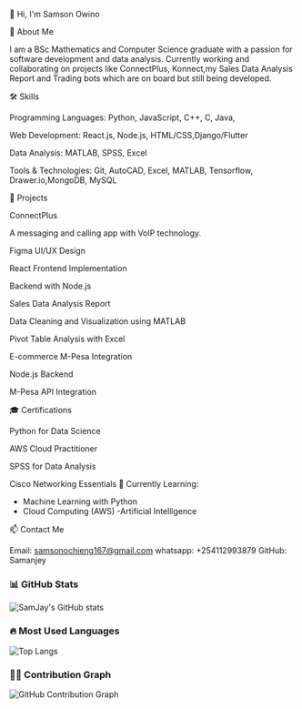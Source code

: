 👋 Hi, I'm Samson Owino

🚀 About Me

I am a BSc Mathematics and Computer Science graduate with a passion for software development and data analysis. Currently working and collaborating on projects like ConnectPlus, Konnect,my Sales Data Analysis Report and Trading bots which are on board but still being developed.

🛠️ Skills

Programming Languages: Python, JavaScript, C++, C, Java, 

Web Development: React.js, Node.js, HTML/CSS,Django/Flutter

Data Analysis: MATLAB, SPSS, Excel

Tools & Technologies: Git, AutoCAD, Excel, MATLAB, Tensorflow, Drawer.io,MongoDB, MySQL

📂 Projects

ConnectPlus

A messaging and calling app with VoIP technology.

Figma UI/UX Design

React Frontend Implementation

Backend with Node.js

Sales Data Analysis Report

Data Cleaning and Visualization using MATLAB

Pivot Table Analysis with Excel

E-commerce M-Pesa Integration

Node.js Backend

M-Pesa API Integration

🎓 Certifications

Python for Data Science

AWS Cloud Practitioner

SPSS for Data Analysis

Cisco Networking Essentials
🌱 Currently Learning:
- Machine Learning with Python
- Cloud Computing (AWS)
-Artificial Intelligence

📫 Contact Me

Email: samsonochieng167@gmail.com
whatsapp: +254112993879
GitHub: Samanjey


### 📊 GitHub Stats
![SamJay's GitHub stats](https://github-readme-stats.vercel.app/api?username=Samanjey&show_icons=true&theme=react)

### 🔥 Most Used Languages
![Top Langs](https://github-readme-stats.vercel.app/api/top-langs/?username=Samanjey&layout=compact&theme=react)

### 🏄‍♂️ Contribution Graph
![GitHub Contribution Graph](https://github-readme-activity-graph.vercel.app/graph?username=Samanjey&theme=react-dark)



